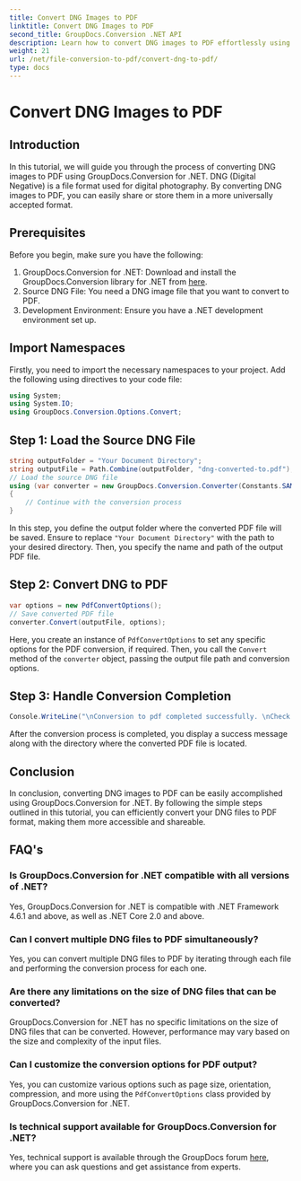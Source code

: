```yaml
---
title: Convert DNG Images to PDF
linktitle: Convert DNG Images to PDF
second_title: GroupDocs.Conversion .NET API
description: Learn how to convert DNG images to PDF effortlessly using GroupDocs.Conversion for .NET. Follow our step-by-step guide for seamless conversion.
weight: 21
url: /net/file-conversion-to-pdf/convert-dng-to-pdf/
type: docs
---
```

# Convert DNG Images to PDF

## Introduction
In this tutorial, we will guide you through the process of converting DNG images to PDF using GroupDocs.Conversion for .NET. DNG (Digital Negative) is a file format used for digital photography. By converting DNG images to PDF, you can easily share or store them in a more universally accepted format.
## Prerequisites
Before you begin, make sure you have the following:
1. GroupDocs.Conversion for .NET: Download and install the GroupDocs.Conversion library for .NET from [here](https://releases.groupdocs.com/conversion/net/).
2. Source DNG File: You need a DNG image file that you want to convert to PDF.
3. Development Environment: Ensure you have a .NET development environment set up.

## Import Namespaces
Firstly, you need to import the necessary namespaces to your project. Add the following using directives to your code file:
```csharp
using System;
using System.IO;
using GroupDocs.Conversion.Options.Convert;
```
## Step 1: Load the Source DNG File
```csharp
string outputFolder = "Your Document Directory";
string outputFile = Path.Combine(outputFolder, "dng-converted-to.pdf");
// Load the source DNG file
using (var converter = new GroupDocs.Conversion.Converter(Constants.SAMPLE_DNG))
{
    // Continue with the conversion process
}
```
In this step, you define the output folder where the converted PDF file will be saved. Ensure to replace `"Your Document Directory"` with the path to your desired directory. Then, you specify the name and path of the output PDF file.
## Step 2: Convert DNG to PDF
```csharp
var options = new PdfConvertOptions();
// Save converted PDF file
converter.Convert(outputFile, options);
```
Here, you create an instance of `PdfConvertOptions` to set any specific options for the PDF conversion, if required. Then, you call the `Convert` method of the `converter` object, passing the output file path and conversion options.
## Step 3: Handle Conversion Completion
```csharp
Console.WriteLine("\nConversion to pdf completed successfully. \nCheck output in {0}", outputFolder);
```
After the conversion process is completed, you display a success message along with the directory where the converted PDF file is located.

## Conclusion
In conclusion, converting DNG images to PDF can be easily accomplished using GroupDocs.Conversion for .NET. By following the simple steps outlined in this tutorial, you can efficiently convert your DNG files to PDF format, making them more accessible and shareable.
## FAQ's
### Is GroupDocs.Conversion for .NET compatible with all versions of .NET?
Yes, GroupDocs.Conversion for .NET is compatible with .NET Framework 4.6.1 and above, as well as .NET Core 2.0 and above.
### Can I convert multiple DNG files to PDF simultaneously?
Yes, you can convert multiple DNG files to PDF by iterating through each file and performing the conversion process for each one.
### Are there any limitations on the size of DNG files that can be converted?
GroupDocs.Conversion for .NET has no specific limitations on the size of DNG files that can be converted. However, performance may vary based on the size and complexity of the input files.
### Can I customize the conversion options for PDF output?
Yes, you can customize various options such as page size, orientation, compression, and more using the `PdfConvertOptions` class provided by GroupDocs.Conversion for .NET.
### Is technical support available for GroupDocs.Conversion for .NET?
Yes, technical support is available through the GroupDocs forum [here](https://forum.groupdocs.com/c/conversion/11), where you can ask questions and get assistance from experts.

